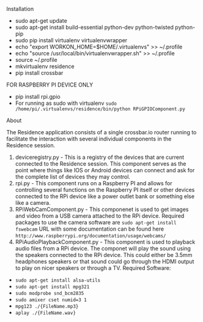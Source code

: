 Installation

   * sudo apt-get update
   * sudo apt-get install build-essential python-dev python-twisted python-pip
   * sudo pip install virtualenv virtualenvwrapper
   * echo "export WORKON_HOME=$HOME/.virtualenvs" >> ~/.profile
   * echo "source /usr/local/bin/virtualenvwrapper.sh" >> ~/.profile
   * source ~/.profile
   * mkvirtualenv residence
   * pip install crossbar

   FOR RASPBERRY PI DEVICE ONLY
   * pip install rpi.gpio
   * For running as sudo with virtualenv ```sudo /home/pi/.virtualenvs/residence/bin/python RPiGPIOComponent.py```
   
About

The Residence application consists of a single crossbar.io router running to facilitate the interaction with several individual
components in the Residence session.

1) deviceregistry.py - This is a registry of the devices that are current connected to the Residence session. This component serves as the point where things 
like IOS or Android devices can connect and ask for the complete list of devices they may control.
2) rpi.py - This component runs on a Raspberry PI and allows for controlling several functions on the Raspberry PI itself
or other devices connected to the RPi device like a power outlet bank or something else like a camera.
3) RPiWebCamComponent.py - This componenet is used to get images and video from a USB camera attached to the RPi device.
Required packages to use the camera software are ```sudo apt-get install fswebcam``` URL with some documentation can be
found here ```http://www.raspberrypi.org/documentation/usage/webcams/```
4) RPiAudioPlaybackComponent.py - This component is used to playback audio files from a RPi device. The componet will play
the sound using the speakers connected to the RPi device. This could either be 3.5mm headphones speakers or that sound could
go through the HDMI output to play on nicer speakers or through a TV.
Required Software:
* ```sudo apt-get install alsa-utils```
* ```sudo apt-get install mpg321```
* ```sudo modprobe snd_bcm2835```
* ```sudo amixer cset numid=3 1```
* ```mpg123 ./{FileName.mp3}```
* ```aplay ./{FileName.wav}```